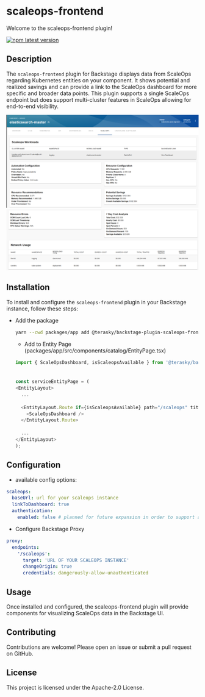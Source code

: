 # scaleops-frontend

Welcome to the scaleops-frontend plugin!

[![npm latest version](https://img.shields.io/npm/v/@terasky/backstage-plugin-scaleops-frontend/latest.svg)](https://www.npmjs.com/package/@terasky/backstage-plugin-scaleops-frontend)

## Description

The `scaleops-frontend` plugin for Backstage displays data from ScaleOps regarding Kubernetes entities on your component. It shows potential and realized savings and can provide a link to the ScaleOps dashboard for more specific and broader data points. This plugin supports a single ScaleOps endpoint but does support multi-cluster features in ScaleOps allowing for end-to-end visibility.

![part01](../../images/scaleops01.png)
![part02](../../images/scaleops02.png)
## Installation

To install and configure the `scaleops-frontend` plugin in your Backstage instance, follow these steps:

* Add the package
  ```bash
  yarn --cwd packages/app add @terasky/backstage-plugin-scaleops-frontend
  ```
  * Add to Entity Page (packages/app/src/components/catalog/EntityPage.tsx)
  ```javascript
  import { ScaleOpsDashboard, isScaleopsAvailable } from '@terasky/backstage-plugin-scaleops-frontend'


  const serviceEntityPage = (
  <EntityLayout>
    ...
    
    <EntityLayout.Route if={isScaleopsAvailable} path="/scaleops" title="ScaleOps">
      <ScaleOpsDashboard />
    </EntityLayout.Route>

    ...
  </EntityLayout>
  );
  ```

## Configuration
* available config options:
```yaml
scaleops:
  baseUrl: url for your scaleops instance
  linkToDashboard: true
  authentication: 
    enabled: false # planned for future expansion in order to support authenticated scaleops instances.
```

* Configure Backstage Proxy
```yaml
proxy:
  endpoints:
    '/scaleops':
      target: 'URL OF YOUR SCALEOPS INSTANCE'
      changeOrigin: true
      credentials: dangerously-allow-unauthenticated
```

## Usage
Once installed and configured, the scaleops-frontend plugin will provide components for visualizing ScaleOps data in the Backstage UI.


## Contributing
Contributions are welcome! Please open an issue or submit a pull request on GitHub.

## License
This project is licensed under the Apache-2.0 License.